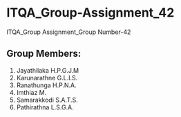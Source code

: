 # ITQA_Group-Assignment_42

ITQA_Group Assignment_Group Number-42

## Group Members:
1. Jayathilaka H.P.G.J.M
2.  Karunarathne G.L.I.S.
3. Ranathunga H.P.N.A.
4. Imthiaz M.
5. Samarakkodi S.A.T.S.
6. Pathirathna L.S.G.A.
